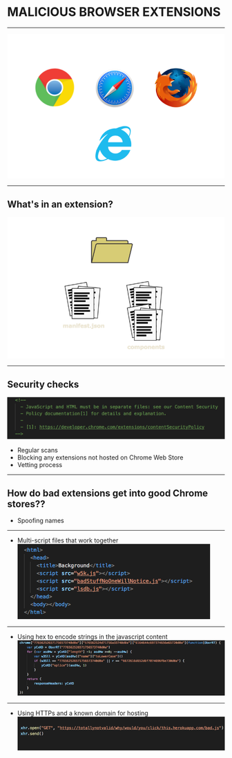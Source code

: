 # MALICIOUS BROWSER EXTENSIONS

---

![logos](images/logos.png) 


---
## What's in an extension?
![files](images/files.png)

---
## Security checks
![warning](images/warning.png)

- Regular scans
- Blocking any extensions not hosted on Chrome Web Store
- Vetting process

---

## How do bad extensions get into good Chrome stores??
- Spoofing names

---

- Multi-script files that work together
![multi-script](images/multi-script.png)


---

- Using hex to encode strings in the javascript content
![hex](images/hex.png)

---
- Using HTTPs and a known domain for hosting
![HTTPS](images/HTTPS.png)

